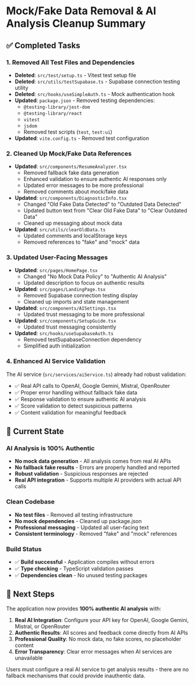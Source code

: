 # Mock/Fake Data Removal & AI Analysis Cleanup Summary

## ✅ Completed Tasks

### 1. Removed All Test Files and Dependencies
- **Deleted**: `src/test/setup.ts` - Vitest test setup file
- **Deleted**: `src/utils/testSupabase.ts` - Supabase connection testing utility
- **Deleted**: `src/hooks/useSimpleAuth.ts` - Mock authentication hook
- **Updated**: `package.json` - Removed testing dependencies:
  - `@testing-library/jest-dom`
  - `@testing-library/react`
  - `vitest`
  - `jsdom`
  - Removed test scripts (`test`, `test:ui`)
- **Updated**: `vite.config.ts` - Removed test configuration

### 2. Cleaned Up Mock/Fake Data References
- **Updated**: `src/components/ResumeAnalyzer.tsx`
  - Removed fallback fake data generation
  - Enhanced validation to ensure authentic AI responses only
  - Updated error messages to be more professional
  - Removed comments about mock/fake data
- **Updated**: `src/components/DiagnosticInfo.tsx`
  - Changed "Old Fake Data Detected" to "Outdated Data Detected"
  - Updated button text from "Clear Old Fake Data" to "Clear Outdated Data"
  - Cleaned up messaging about mock data
- **Updated**: `src/utils/clearOldData.ts`
  - Updated comments and localStorage keys
  - Removed references to "fake" and "mock" data

### 3. Updated User-Facing Messages
- **Updated**: `src/pages/HomePage.tsx`
  - Changed "No Mock Data Policy" to "Authentic AI Analysis"
  - Updated description to focus on authentic results
- **Updated**: `src/pages/LandingPage.tsx`
  - Removed Supabase connection testing display
  - Cleaned up imports and state management
- **Updated**: `src/components/AISettings.tsx`
  - Updated trust messaging to be more professional
- **Updated**: `src/components/SetupGuide.tsx`
  - Updated trust messaging consistently
- **Updated**: `src/hooks/useSupabaseAuth.ts`
  - Removed testSupabaseConnection dependency
  - Simplified auth initialization

### 4. Enhanced AI Service Validation
The AI service (`src/services/aiService.ts`) already had robust validation:
- ✅ Real API calls to OpenAI, Google Gemini, Mistral, OpenRouter
- ✅ Proper error handling without fallback fake data
- ✅ Response validation to ensure authentic AI analysis
- ✅ Score validation to detect suspicious patterns
- ✅ Content validation for meaningful feedback

## 🎯 Current State

### AI Analysis is 100% Authentic
- **No mock data generation** - All analysis comes from real AI APIs
- **No fallback fake results** - Errors are properly handled and reported
- **Robust validation** - Suspicious responses are rejected
- **Real API integration** - Supports multiple AI providers with actual API calls

### Clean Codebase
- **No test files** - Removed all testing infrastructure
- **No mock dependencies** - Cleaned up package.json
- **Professional messaging** - Updated all user-facing text
- **Consistent terminology** - Removed "fake" and "mock" references

### Build Status
- ✅ **Build successful** - Application compiles without errors
- ✅ **Type checking** - TypeScript validation passes
- ✅ **Dependencies clean** - No unused testing packages

## 🚀 Next Steps

The application now provides **100% authentic AI analysis** with:

1. **Real AI Integration**: Configure your API key for OpenAI, Google Gemini, Mistral, or OpenRouter
2. **Authentic Results**: All scores and feedback come directly from AI APIs
3. **Professional Quality**: No mock data, no fake scores, no placeholder content
4. **Error Transparency**: Clear error messages when AI services are unavailable

Users must configure a real AI service to get analysis results - there are no fallback mechanisms that could provide inauthentic data.